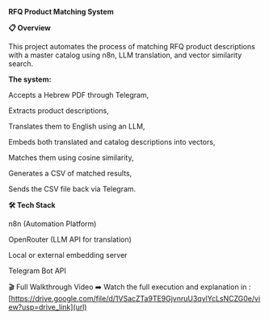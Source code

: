 **RFQ Product Matching System**

**📋 Overview**

This project automates the process of matching RFQ product descriptions with a master catalog using n8n, LLM translation, and vector similarity search.

**The system:**


Accepts a Hebrew PDF through Telegram,

Extracts product descriptions,

Translates them to English using an LLM,

Embeds both translated and catalog descriptions into vectors,

Matches them using cosine similarity,

Generates a CSV of matched results,

Sends the CSV file back via Telegram.

**🛠️ Tech Stack**

n8n (Automation Platform)

OpenRouter (LLM API for translation)

Local or external embedding server

Telegram Bot API

🎬 Full Walkthrough Video
➡️ Watch the full execution and explanation in : [https://drive.google.com/file/d/1VSacZTa9TE9GjvnruU3qylYcLsNCZG0e/view?usp=drive_link](url)

